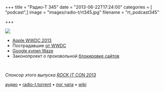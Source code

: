 +++
title = "Радио-Т 345"
date = "2013-06-22T17:24:00"
categories = [ "podcast",]
image = "images/radio-t/rt345.jpg"
filename = "rt_podcast345"

+++

![](https://radio-t.com/images/radio-t/rt345.jpg)

* [Apple WWDC 2013](http://thenextweb.com/apple/2013/06/10/everything-announced-at-apples-wwdc-2013-keynote-in-one-handy-list/)
* Пострадавшие [от WWDC](http://www.cultofmac.com/231121/seven-apps-apple-killed/)
* [Google купил Waze](http://mashable.com/2013/06/11/google-buys-waze/)
* Законопроект о произвольной [блокировке сайтов](http://clubs.ya.ru/company/replies.xml?item_no=68266)
<br/>

_Спонсор этого выпуска [ROCK IT CON 2013](http://www.rockitcon.com)_

[аудио](https://cdn.radio-t.com/rt_podcast345.mp3) • [radio-t.torrent](http://www.radio-t.com/torrents/rt_podcast345.mp3.torrent) • [лог чата](http://chat.radio-t.com/logs/radio-t-345.html) • [wiki](http://wiki.radio-t.com/%D0%92%D1%8B%D0%BF%D1%83%D1%81%D0%BA_345)<audio src="https://cdn.radio-t.com/rt_podcast345.mp3" preload="none"></audio>
